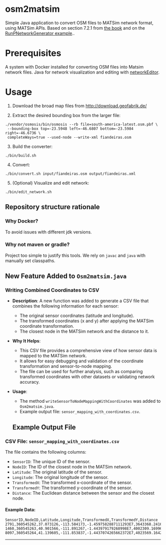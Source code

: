 osm2matsim
===

Simple Java application to convert OSM files to MATSim network format, using MATSim APIs.
Based on section 7.2.1 from [the book](https://www.matsim.org/the-book) and on the [RunPNetworkGenerator example](https://github.com/matsim-org/matsim-code-examples/blob/0.9.x/src/main/java/tutorial/population/example08DemandGeneration/RunPNetworkGenerator.java)..


# Prerequisites #
A system with Docker installed for converting OSM files into Matsim network files. Java for network visualization and editing with [networkEditor](https://www.matsim.org/extension/networkeditor).

# Usage #
1. Download the broad map files from http://download.geofabrik.de/

2. Extract the desired bounding box from the larger file:
```
./vendor/osmosis/bin/osmosis --rb file=south-america-latest.osm.pbf \ 
 --bounding-box top=-23.5948 left=-46.6807 bottom=-23.5984 right=-46.6736 \ 
 completeWays=true --used-node --write-xml fiandeiras.osm
```

3. Build the converter:
```
./bin/build.sh
```

4. Convert:
```
./bin/convert.sh input/fiandeiras.osm output/fiandeiras.xml
```

5. (Optional) Visualize and edit network:
```
./bin/edit_network.sh
```

## Repository structure rationale ##
### Why Docker? ###
To avoid issues with different jdk versions.

### Why not maven or gradle? ###
Project too simple to justify this tools. We rely on `javac` and `java` with manually set classpaths. 


## New Feature Added to `Osm2matsim.java`

### Writing Combined Coordinates to CSV
- **Description**: A new function was added to generate a CSV file that combines the following information for each sensor:
  - The original sensor coordinates (latitude and longitude).
  - The transformed coordinates (x and y) after applying the MATSim coordinate transformation.
  - The closest node in the MATSim network and the distance to it.

- **Why It Helps**:
  - This CSV file provides a comprehensive view of how sensor data is mapped to the MATSim network.
  - It allows for easy debugging and validation of the coordinate transformation and sensor-to-node mapping.
  - The file can be used for further analysis, such as comparing transformed coordinates with other datasets or validating network accuracy.

- **Usage**:
  - The method `writeSensorToNodeMappingWithCoordinates` was added to `Osm2matsim.java`.
  - Example output file: `sensor_mapping_with_coordinates.csv`.

  ## Example Output File
### **CSV File: `sensor_mapping_with_coordinates.csv`**
The file contains the following columns:
- `SensorID`: The unique ID of the sensor.
- `NodeID`: The ID of the closest node in the MATSim network.
- `Latitude`: The original latitude of the sensor.
- `Longitude`: The original longitude of the sensor.
- `TransformedX`: The transformed x-coordinate of the sensor.
- `TransformedY`: The transformed y-coordinate of the sensor.
- `Distance`: The Euclidean distance between the sensor and the closest node.

#### **Example Data**:
```
SensorID,NodeID,Latitude,Longitude,TransformedX,TransformedY,Distance
2791,360545262,37.073126,-113.584173,-1.4597582887111293E7,3643368.2416960355,12.34
1460,360545263,40.901566,-111.891267,-1.443979179268998E7,4002309.1699671657,45.67
8097,360545264,41.139605,-111.853837,-1.4437074265662372E7,4023569.1642103107,78.90
```


---